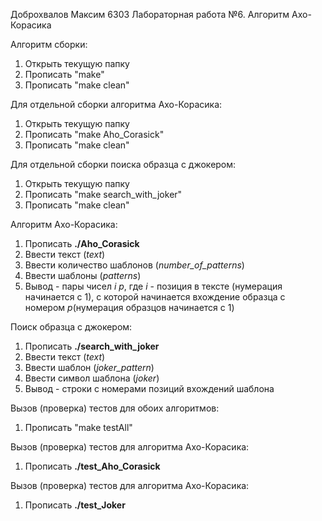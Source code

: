 
Доброхвалов Максим 6303
Лабораторная работа №6. Алгоритм Ахо-Корасика

Алгоритм сборки:
1) Открыть текущую папку
2) Прописать "make"
3) Прописать "make clean"

Для отдельной сборки алгоритма Ахо-Корасика:
1) Открыть текущую папку
2) Прописать "make Aho_Corasick"
3) Прописать "make clean"

Для отдельной сборки поиска образца с джокером:
1) Открыть текущую папку
2) Прописать "make search_with_joker"
3) Прописать "make clean"

Алгоритм Ахо-Корасика:
1) Прописать __./Aho_Corasick__
2) Ввести текст (_text_)
3) Ввести количество шаблонов (_number_of_patterns_)
4) Ввести шаблоны (_patterns_)
5) Вывод - пары чисел _i_ _p_, где _i_ - позиция в тексте (нумерация начинается с 1), с которой начинается вхождение образца с номером _p_(нумерация образцов начинается с 1)

Поиск образца с джокером:
1) Прописать __./search_with_joker__
2) Ввести текст (_text_)
3) Ввести шаблон (_joker_pattern_)
4) Ввести символ шаблона (_joker_)
5) Вывод - cтроки с номерами позиций вхождений шаблона

Вызов (проверка) тестов для  обоих алгоритмов:
1) Прописать "make testAll"

Вызов (проверка) тестов для алгоритма Ахо-Корасика:
1) Прописать __./test_Aho_Corasick__

Вызов (проверка) тестов для алгоритма Ахо-Корасика:
1) Прописать __./test_Joker__
